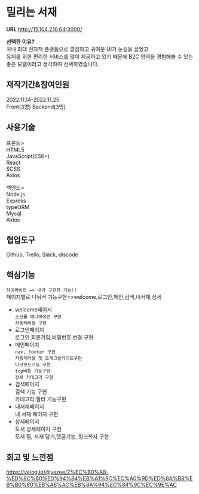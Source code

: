 # 밀리는 서재

**URL** http://15.164.216.64:3000/

**선택한 이유?**  
국내 최대 전자책 플랫폼으로 깔끔하고 귀여운 UI가 눈길을 끌었고                
유저를 위한 편리한 서비스를 많이 제공하고 있기 때문에 B2C 영역을 경험해볼 수 있는 좋은 모델이라고 생각하여 선택하였습니다. 

## 재작기간&참여인원
2022.11.14-2022.11.25   
Front(3명) Backend(3명)
    
## 사용기술
프론트>    
HTML5   
JavaScript(ES6+)    
React   
SCSS    
Axios     

백엔드>      
Node.js     
Express     
typeORM     
Mysql       
Axios     

## 협업도구     
Github, Trello, Slack, discode

## 핵심기능
`하이라이트 => 내가 구현한 기능!!`  
페이지별로 나눠서 기능구현=>welcome,로그인,메인,검색,내서재,상세    

* welcome페이지    
`스크롤 에니메이션 구현`    
`자동케러셀 구현`    
* 로그인페이지    
로그인,회원가입,비밀번호 변경 구현   
* 메인페이지   
`nav, footer 구현`    
`자동캐러셀 및 드레그슬라이드구현`   
`다크모드기능 구현`   
`top버튼 기능구현`    
`장르 카테고리 구현`    
* 검색페이지   
검색 기능 구현    
카테고리 필터 기능구현    
* 내서재페이지    
내 서재 페이지 구현   
* 상세페이지   
도서 상세페이지 구현   
도서 찜, 서재 담기,댓글기능, 링크복사 구현   



## 회고 및 느낀점
https://velog.io/@yezee/2%EC%B0%A8-%ED%8C%80%ED%94%84%EB%A1%9C%EC%A0%9D%ED%8A%B8%EB%B0%80%EB%A6%AC%EB%8A%94%EC%84%9C%EC%9E%AC

